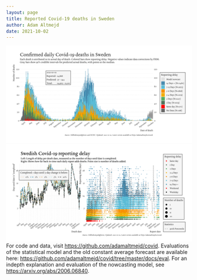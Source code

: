 ```yaml
---
layout: page
title: Reported Covid-19 deaths in Sweden
author: Adam Altmejd
date: 2021-10-02
---
```


![Graph of Swedish Covid-19 deaths with reporting delay.](deaths_lag_sweden_2021-10-02.png "Swedish Covid-19 deaths.")
![Graph of Swedish Covid-19 reporting delay in daily deaths.](lag_trend_sweden_2021-10-02.png "Trend in Swedish Covid-19 mortality reporting delay.")
For code and data, visit <https://github.com/adamaltmejd/covid>.
Evaluations of the statistical model and the old constant average forecast are available here: <https://github.com/adamaltmejd/covid/tree/master/docs/eval>.
For an indepth explanation and evaluation of the nowcasting model, see <https://arxiv.org/abs/2006.06840>.
